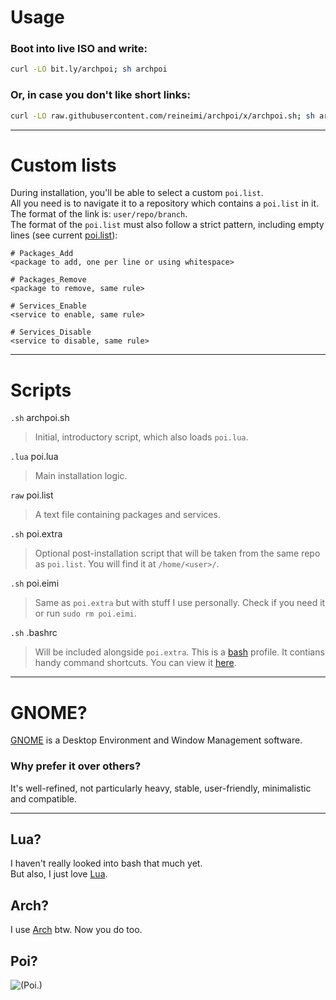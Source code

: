 # Usage
### Boot into live ISO and write:
```bash
curl -LO bit.ly/archpoi; sh archpoi
```
### Or, in case you don't like short links:
```bash
curl -LO raw.githubusercontent.com/reineimi/archpoi/x/archpoi.sh; sh archpoi.sh
```
<hr>

# Custom lists
During installation, you'll be able to select a custom `poi.list`.<br>
All you need is to navigate it to a repository which contains a `poi.list` in it.<br>
The format of the link is: `user/repo/branch`.<br>
The format of the `poi.list` must also follow a strict pattern, including empty lines (see current [poi.list](https://github.com/reineimi/archpoi/blob/x/poi.list)):
```
# Packages_Add
<package to add, one per line or using whitespace>

# Packages_Remove
<package to remove, same rule>

# Services_Enable
<service to enable, same rule>

# Services_Disable
<service to disable, same rule>
```
<hr>

# Scripts
`.sh` archpoi.sh
> Initial, introductory script, which also loads `poi.lua`.

`.lua` poi.lua
> Main installation logic.

`raw` poi.list
> A text file containing packages and services.

`.sh` poi.extra
> Optional post-installation script that will be taken from the same repo as `poi.list`. You will find it at `/home/<user>/`.

`.sh` poi.eimi
> Same as `poi.extra` but with stuff I use personally. Check if you need it or run `sudo rm poi.eimi`.

`.sh` .bashrc
> Will be included alongside `poi.extra`. This is a [bash](https://en.wikipedia.org/wiki/Bash_(Unix_shell)) profile. It contians handy command shortcuts. You can view it [here](https://github.com/reineimi/arch/blob/x/.bashrc).
<hr>

# GNOME?
[GNOME](https://www.gnome.org/) is a Desktop Environment and Window Management software.

### Why prefer it over others?
It's well-refined, not particularly heavy, stable, user-friendly, minimalistic and compatible.
<hr>

## Lua?
I haven't really looked into bash that much yet.<br>
But also, I just love [Lua](https://www.lua.org/about.html).

## Arch?
I use [Arch](https://archlinux.org/) btw. Now you do too.

## Poi?
![(Poi.)](https://media1.tenor.com/m/z89eTLYza68AAAAd/yuudachi-poi.gif)
